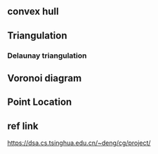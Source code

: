 ## convex hull
## Triangulation
### Delaunay triangulation
## Voronoi diagram
## Point Location


## ref link
https://dsa.cs.tsinghua.edu.cn/~deng/cg/project/
